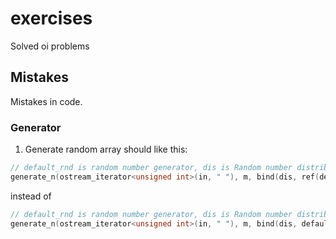 # exercises
Solved oi problems

## Mistakes

Mistakes in code.

### Generator
 1. Generate random array should like this:
 ``` cpp
 // default_rnd is random number generator, dis is Random number distribution.
 generate_n(ostream_iterator<unsigned int>(in, " "), m, bind(dis, ref(default_rnd)));
 ```
 
 instead of
 
 ``` cpp
 // default_rnd is random number generator, dis is Random number distribution.
 generate_n(ostream_iterator<unsigned int>(in, " "), m, bind(dis, default_rnd));
 ```
